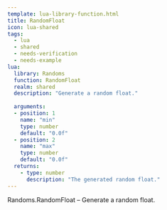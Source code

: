 ```yaml
---
template: lua-library-function.html
title: RandomFloat
icon: lua-shared
tags:
  - lua
  - shared
  - needs-verification
  - needs-example
lua:
  library: Randoms
  function: RandomFloat
  realm: shared
  description: "Generate a random float."
  
  arguments:
  - position: 1
    name: "min"
    type: number
    default: "0.0f"
  - position: 2
    name: "max"
    type: number
    default: "0.0f"
  returns:
    - type: number
      description: "The generated random float."
---
```


<div class="lua__search__keywords">
Randoms.RandomFloat &#x2013; Generate a random float.
</div>
